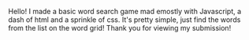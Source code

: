Hello! I made a basic word search game mad emostly with Javascript, a dash of html and a sprinkle of css. It's pretty simple, just find the words from the list on the word grid! Thank you for viewing my submission!
